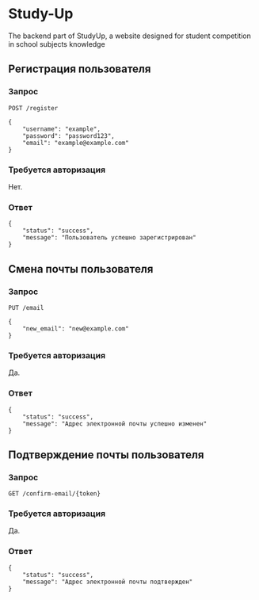 # Study-Up
The backend part of StudyUp, a website designed for student competition in school subjects knowledge

## Регистрация пользователя
### Запрос
`POST /register`

    {
        "username": "example",
        "password": "password123",
        "email": "example@example.com"
    }
    
### Требуется авторизация
Нет.
### Ответ

    {
        "status": "success",
        "message": "Пользователь успешно зарегистрирован"
    }
    
## Смена почты пользователя
### Запрос
`PUT /email`

    {
        "new_email": "new@example.com"
    }
    
### Требуется авторизация
Да.
### Ответ

    {
        "status": "success",
        "message": "Адрес электронной почты успешно изменен"
    }
    
## Подтверждение почты пользователя
### Запрос
`GET /confirm-email/{token}`
### Требуется авторизация
Да.
### Ответ

    {
        "status": "success",
        "message": "Адрес электронной почты подтвержден"
    }
